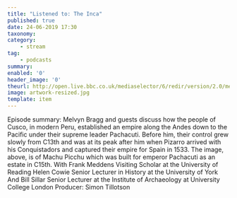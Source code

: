 ```yaml
---
title: "Listened to: The Inca"
published: true
date: 24-06-2019 17:30
taxonomy:
category:
	- stream
tag:
	- podcasts
summary:
enabled: '0'
header_image: '0'
theurl: http://open.live.bbc.co.uk/mediaselector/6/redir/version/2.0/mediaset/audio-nondrm-download/proto/http/vpid/p07d07rk.mp3
image: artwork-resized.jpg
template: item
---
```

 
Episode summary: Melvyn Bragg and guests discuss how the people of Cusco, in modern Peru, established an empire along the Andes down to the Pacific under their supreme leader Pachacuti. Before him, their control grew slowly from C13th and was at its peak after him when Pizarro arrived with his Conquistadors and captured their empire for Spain in 1533. The image, above, is of Machu Picchu which was built for emperor Pachacuti as an estate in C15th. With Frank Meddens Visiting Scholar at the University of Reading Helen Cowie Senior Lecturer in History at the University of York And Bill Sillar Senior Lecturer at the Institute of Archaeology at University College London Producer: Simon Tillotson
